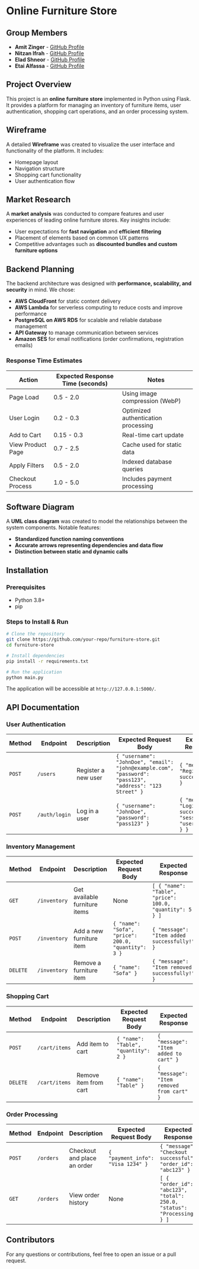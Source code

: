 # Online Furniture Store

## Group Members
- **Amit Zinger** - [GitHub Profile](https://github.com/Amit-Zinger)
- **Nitzan Ifrah** - [GitHub Profile](https://github.com/nitzanifrah)
- **Elad Shneor** - [GitHub Profile](https://github.com/EladShneor)
- **Etai Alfassa** - [GitHub Profile](https://github.com/EtaiAlfassa)

## Project Overview
This project is an **online furniture store** implemented in Python using Flask. It provides a platform for managing an inventory of furniture items, user authentication, shopping cart operations, and an order processing system.

## Wireframe
A detailed **Wireframe** was created to visualize the user interface and functionality of the platform. It includes:
- Homepage layout
- Navigation structure
- Shopping cart functionality
- User authentication flow

## Market Research
A **market analysis** was conducted to compare features and user experiences of leading online furniture stores. Key insights include:
- User expectations for **fast navigation** and **efficient filtering**
- Placement of elements based on common UX patterns
- Competitive advantages such as **discounted bundles and custom furniture options**

## Backend Planning
The backend architecture was designed with **performance, scalability, and security** in mind. We chose:
- **AWS CloudFront** for static content delivery
- **AWS Lambda** for serverless computing to reduce costs and improve performance
- **PostgreSQL on AWS RDS** for scalable and reliable database management
- **API Gateway** to manage communication between services
- **Amazon SES** for email notifications (order confirmations, registration emails)

### **Response Time Estimates**
| Action | Expected Response Time (seconds) | Notes |
|--------|--------------------------------|-------|
| Page Load | 0.5 - 2.0 | Using image compression (WebP) |
| User Login | 0.2 - 0.3 | Optimized authentication processing |
| Add to Cart | 0.15 - 0.3 | Real-time cart update |
| View Product Page | 0.7 - 2.5 | Cache used for static data |
| Apply Filters | 0.5 - 2.0 | Indexed database queries |
| Checkout Process | 1.0 - 5.0 | Includes payment processing |

## Software Diagram
A **UML class diagram** was created to model the relationships between the system components. Notable features:
- **Standardized function naming conventions**
- **Accurate arrows representing dependencies and data flow**
- **Distinction between static and dynamic calls**

## Installation

### Prerequisites
- Python 3.8+
- pip

### Steps to Install & Run
```bash
# Clone the repository
git clone https://github.com/your-repo/furniture-store.git
cd furniture-store

# Install dependencies
pip install -r requirements.txt

# Run the application
python main.py
```
The application will be accessible at `http://127.0.0.1:5000/`.

## API Documentation
### User Authentication
| Method | Endpoint | Description | Expected Request Body | Expected Response |
|--------|---------|-------------|------------------|------------------|
| `POST` | `/users` | Register a new user | `{ "username": "JohnDoe", "email": "john@example.com", "password": "pass123", "address": "123 Street" }` | `{ "message": "Registration successful!" }` |
| `POST` | `/auth/login` | Log in a user | `{ "username": "JohnDoe", "password": "pass123" }` | `{ "message": "Login successful!", "session": { "user_id": 1 } }` |

### Inventory Management
| Method | Endpoint | Description | Expected Request Body | Expected Response |
|--------|---------|-------------|------------------|------------------|
| `GET` | `/inventory` | Get available furniture items | None | `[ { "name": "Table", "price": 100.0, "quantity": 5 } ]` |
| `POST` | `/inventory` | Add a new furniture item | `{ "name": "Sofa", "price": 200.0, "quantity": 3 }` | `{ "message": "Item added successfully!" }` |
| `DELETE` | `/inventory` | Remove a furniture item | `{ "name": "Sofa" }` | `{ "message": "Item removed successfully!" }` |

### Shopping Cart
| Method | Endpoint | Description | Expected Request Body | Expected Response |
|--------|---------|-------------|------------------|------------------|
| `POST` | `/cart/items` | Add item to cart | `{ "name": "Table", "quantity": 2 }` | `{ "message": "Item added to cart" }` |
| `DELETE` | `/cart/items` | Remove item from cart | `{ "name": "Table" }` | `{ "message": "Item removed from cart" }` |

### Order Processing
| Method | Endpoint | Description | Expected Request Body | Expected Response |
|--------|---------|-------------|------------------|------------------|
| `POST` | `/orders` | Checkout and place an order | `{ "payment_info": "Visa 1234" }` | `{ "message": "Checkout successful", "order_id": "abc123" }` |
| `GET` | `/orders` | View order history | None | `[ { "order_id": "abc123", "total": 250.0, "status": "Processing" } ]` |

## Contributors
For any questions or contributions, feel free to open an issue or a pull request.

